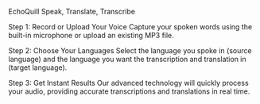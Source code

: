  E c h o Q u i l l 
Speak, Translate, Transcribe

Step 1: Record or Upload Your Voice
Capture your spoken words using the built-in microphone or upload an existing MP3 file.

Step 2: Choose Your Languages
Select the language you spoke in (source language) and the language you want the transcription and translation in (target language).

Step 3: Get Instant Results
Our advanced technology will quickly process your audio, providing accurate transcriptions and translations in real time.
